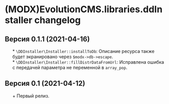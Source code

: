 # (MODX)EvolutionCMS.libraries.ddInstaller changelog


## Версия 0.1.1 (2021-04-16)
* \* `\DDInstaller\Installer::installToDb`: Описание ресурса также будет экранировано через `$modx->db->escape`.
* \* `\DDInstaller\Installer::fillDistrDataFromUrl`: Исправлена ошибка с передачей параметра не переменной в `array_pop`.


## Версия 0.1 (2021-04-12)
* \+ Первый релиз.


<link rel="stylesheet" type="text/css" href="https://DivanDesign.ru/assets/files/ddMarkdown.css" />
<style>ul{list-style:none;}</style>